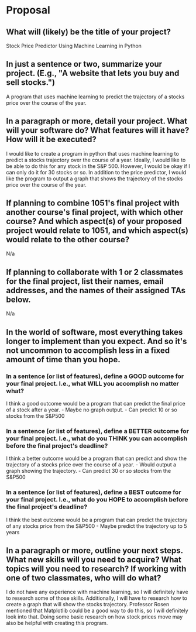 # Proposal

## What will (likely) be the title of your project?

Stock Price Predictor Using Machine Learning in Python

## In just a sentence or two, summarize your project. (E.g., "A website that lets you buy and sell stocks.")

A program that uses machine learning to predict the trajectory of a stocks price over the course of the year. 

## In a paragraph or more, detail your project. What will your software do? What features will it have? How will it be executed?

I would like to create a program in python that uses machine learning to predict a stocks trajectory over the course of a year. Ideally, I would like to be able to do this for any stock in the S&P 500. However, I would be okay if I can only do it for 30 stocks or so. In addition to the price predictor, I would like the program to output a graph that shows the trajectory of the stocks price over the course of the year.

## If planning to combine 1051's final project with another course's final project, with which other course? And which aspect(s) of your proposed project would relate to 1051, and which aspect(s) would relate to the other course?

N/a

## If planning to collaborate with 1 or 2 classmates for the final project, list their names, email addresses, and the names of their assigned TAs below.

N/a

## In the world of software, most everything takes longer to implement than you expect. And so it's not uncommon to accomplish less in a fixed amount of time than you hope.

### In a sentence (or list of features), define a GOOD outcome for your final project. I.e., what WILL you accomplish no matter what?

I think a good outcome would be a program that can predict the final price of a stock after a year.
     - Maybe no graph output.
     - Can predict 10 or so stocks from the S&P500

### In a sentence (or list of features), define a BETTER outcome for your final project. I.e., what do you THINK you can accomplish before the final project's deadline?

I think a better outcome would be a program that can predict and show the trajectory of a stocks price over the course of a year.
    - Would output a graph showing the trajectory.
    - Can predict 30 or so stocks from the S&P500

### In a sentence (or list of features), define a BEST outcome for your final project. I.e., what do you HOPE to accomplish before the final project's deadline?

I think the best outcome would be a program that can predict the trajectory of any stocks price from the S&P500
    - Maybe predict the trajectory up to 5 years

## In a paragraph or more, outline your next steps. What new skills will you need to acquire? What topics will you need to research? If working with one of two classmates, who will do what?

I do not have any experience with machine learning, so I will definitely have to research some of those skills. Additionally, I will have to research how to create a graph that will show the stocks trajectory. Professor Rosen mentioned that Matplotlib could be a good way to do this, so I will definitely look into that. Doing some basic research on how stock prices move may also be helpful with creating this program.

